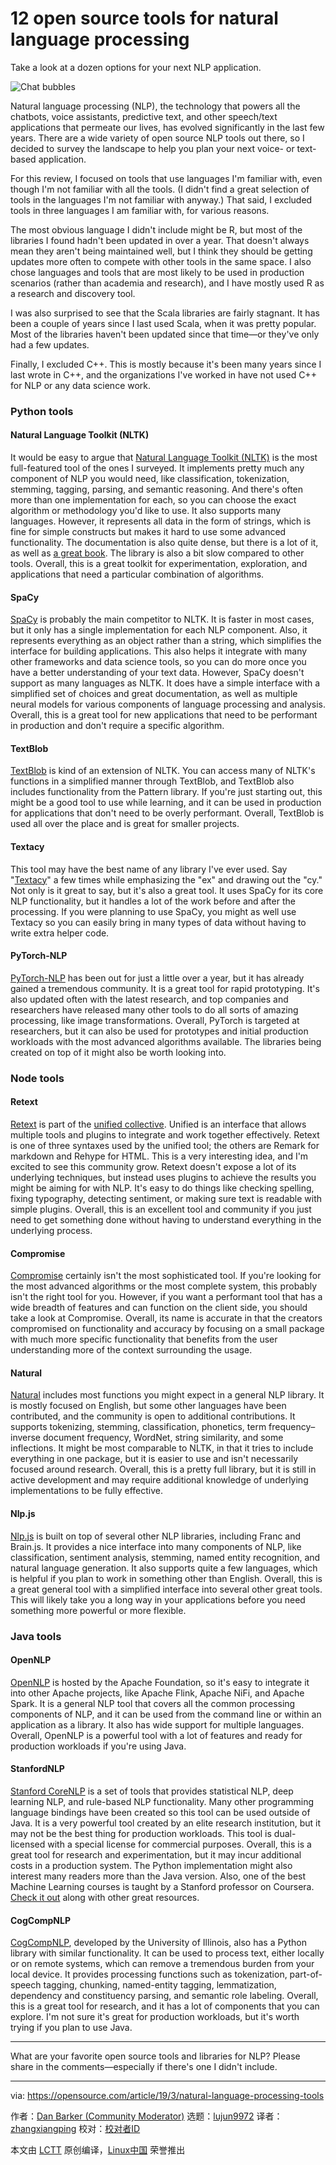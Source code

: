 [#]: collector: (lujun9972)
[#]: translator: (zhangxiangping)
[#]: reviewer: ( )
[#]: publisher: ( )
[#]: url: ( )
[#]: subject: (12 open source tools for natural language processing)
[#]: via: (https://opensource.com/article/19/3/natural-language-processing-tools)
[#]: author: (Dan Barker  https://opensource.com/users/barkerd427)

12 open source tools for natural language processing
======

Take a look at a dozen options for your next NLP application.

![Chat bubbles][1]

Natural language processing (NLP), the technology that powers all the chatbots, voice assistants, predictive text, and other speech/text applications that permeate our lives, has evolved significantly in the last few years. There are a wide variety of open source NLP tools out there, so I decided to survey the landscape to help you plan your next voice- or text-based application.

For this review, I focused on tools that use languages I'm familiar with, even though I'm not familiar with all the tools. (I didn't find a great selection of tools in the languages I'm not familiar with anyway.) That said, I excluded tools in three languages I am familiar with, for various reasons.

The most obvious language I didn't include might be R, but most of the libraries I found hadn't been updated in over a year. That doesn't always mean they aren't being maintained well, but I think they should be getting updates more often to compete with other tools in the same space. I also chose languages and tools that are most likely to be used in production scenarios (rather than academia and research), and I have mostly used R as a research and discovery tool.

I was also surprised to see that the Scala libraries are fairly stagnant. It has been a couple of years since I last used Scala, when it was pretty popular. Most of the libraries haven't been updated since that time—or they've only had a few updates.

Finally, I excluded C++. This is mostly because it's been many years since I last wrote in C++, and the organizations I've worked in have not used C++ for NLP or any data science work.

### Python tools

#### Natural Language Toolkit (NLTK)

It would be easy to argue that [Natural Language Toolkit (NLTK)][2] is the most full-featured tool of the ones I surveyed. It implements pretty much any component of NLP you would need, like classification, tokenization, stemming, tagging, parsing, and semantic reasoning. And there's often more than one implementation for each, so you can choose the exact algorithm or methodology you'd like to use. It also supports many languages. However, it represents all data in the form of strings, which is fine for simple constructs but makes it hard to use some advanced functionality. The documentation is also quite dense, but there is a lot of it, as well as [a great book][3]. The library is also a bit slow compared to other tools. Overall, this is a great toolkit for experimentation, exploration, and applications that need a particular combination of algorithms.

#### SpaCy

[SpaCy][4] is probably the main competitor to NLTK. It is faster in most cases, but it only has a single implementation for each NLP component. Also, it represents everything as an object rather than a string, which simplifies the interface for building applications. This also helps it integrate with many other frameworks and data science tools, so you can do more once you have a better understanding of your text data. However, SpaCy doesn't support as many languages as NLTK. It does have a simple interface with a simplified set of choices and great documentation, as well as multiple neural models for various components of language processing and analysis. Overall, this is a great tool for new applications that need to be performant in production and don't require a specific algorithm.

#### TextBlob

[TextBlob][5] is kind of an extension of NLTK. You can access many of NLTK's functions in a simplified manner through TextBlob, and TextBlob also includes functionality from the Pattern library. If you're just starting out, this might be a good tool to use while learning, and it can be used in production for applications that don't need to be overly performant. Overall, TextBlob is used all over the place and is great for smaller projects.

#### Textacy

This tool may have the best name of any library I've ever used. Say "[Textacy][6]" a few times while emphasizing the "ex" and drawing out the "cy." Not only is it great to say, but it's also a great tool. It uses SpaCy for its core NLP functionality, but it handles a lot of the work before and after the processing. If you were planning to use SpaCy, you might as well use Textacy so you can easily bring in many types of data without having to write extra helper code.

#### PyTorch-NLP

[PyTorch-NLP][7] has been out for just a little over a year, but it has already gained a tremendous community. It is a great tool for rapid prototyping. It's also updated often with the latest research, and top companies and researchers have released many other tools to do all sorts of amazing processing, like image transformations. Overall, PyTorch is targeted at researchers, but it can also be used for prototypes and initial production workloads with the most advanced algorithms available. The libraries being created on top of it might also be worth looking into.

### Node tools

#### Retext

[Retext][8] is part of the [unified collective][9]. Unified is an interface that allows multiple tools and plugins to integrate and work together effectively. Retext is one of three syntaxes used by the unified tool; the others are Remark for markdown and Rehype for HTML. This is a very interesting idea, and I'm excited to see this community grow. Retext doesn't expose a lot of its underlying techniques, but instead uses plugins to achieve the results you might be aiming for with NLP. It's easy to do things like checking spelling, fixing typography, detecting sentiment, or making sure text is readable with simple plugins. Overall, this is an excellent tool and community if you just need to get something done without having to understand everything in the underlying process.

#### Compromise

[Compromise][10] certainly isn't the most sophisticated tool. If you're looking for the most advanced algorithms or the most complete system, this probably isn't the right tool for you. However, if you want a performant tool that has a wide breadth of features and can function on the client side, you should take a look at Compromise. Overall, its name is accurate in that the creators compromised on functionality and accuracy by focusing on a small package with much more specific functionality that benefits from the user understanding more of the context surrounding the usage.

#### Natural

[Natural][11] includes most functions you might expect in a general NLP library. It is mostly focused on English, but some other languages have been contributed, and the community is open to additional contributions. It supports tokenizing, stemming, classification, phonetics, term frequency–inverse document frequency, WordNet, string similarity, and some inflections. It might be most comparable to NLTK, in that it tries to include everything in one package, but it is easier to use and isn't necessarily focused around research. Overall, this is a pretty full library, but it is still in active development and may require additional knowledge of underlying implementations to be fully effective.

#### Nlp.js

[Nlp.js][12] is built on top of several other NLP libraries, including Franc and Brain.js. It provides a nice interface into many components of NLP, like classification, sentiment analysis, stemming, named entity recognition, and natural language generation. It also supports quite a few languages, which is helpful if you plan to work in something other than English. Overall, this is a great general tool with a simplified interface into several other great tools. This will likely take you a long way in your applications before you need something more powerful or more flexible.

### Java tools

#### OpenNLP

[OpenNLP][13] is hosted by the Apache Foundation, so it's easy to integrate it into other Apache projects, like Apache Flink, Apache NiFi, and Apache Spark. It is a general NLP tool that covers all the common processing components of NLP, and it can be used from the command line or within an application as a library. It also has wide support for multiple languages. Overall, OpenNLP is a powerful tool with a lot of features and ready for production workloads if you're using Java.

#### StanfordNLP

[Stanford CoreNLP][14] is a set of tools that provides statistical NLP, deep learning NLP, and rule-based NLP functionality. Many other programming language bindings have been created so this tool can be used outside of Java. It is a very powerful tool created by an elite research institution, but it may not be the best thing for production workloads. This tool is dual-licensed with a special license for commercial purposes. Overall, this is a great tool for research and experimentation, but it may incur additional costs in a production system. The Python implementation might also interest many readers more than the Java version. Also, one of the best Machine Learning courses is taught by a Stanford professor on Coursera. [Check it out][15] along with other great resources.

#### CogCompNLP

[CogCompNLP][16], developed by the University of Illinois, also has a Python library with similar functionality. It can be used to process text, either locally or on remote systems, which can remove a tremendous burden from your local device. It provides processing functions such as tokenization, part-of-speech tagging, chunking, named-entity tagging, lemmatization, dependency and constituency parsing, and semantic role labeling. Overall, this is a great tool for research, and it has a lot of components that you can explore. I'm not sure it's great for production workloads, but it's worth trying if you plan to use Java.

* * *

What are your favorite open source tools and libraries for NLP? Please share in the comments—especially if there's one I didn't include.

--------------------------------------------------------------------------------

via: https://opensource.com/article/19/3/natural-language-processing-tools

作者：[Dan Barker (Community Moderator)][a]
选题：[lujun9972][b]
译者：[zhangxiangping](https://github.com/zhangxiangping)
校对：[校对者ID](https://github.com/校对者ID)

本文由 [LCTT](https://github.com/LCTT/TranslateProject) 原创编译，[Linux中国](https://linux.cn/) 荣誉推出

[a]: https://opensource.com/users/barkerd427
[b]: https://github.com/lujun9972
[1]: https://opensource.com/sites/default/files/styles/image-full-size/public/lead-images/talk_chat_communication_team.png?itok=CYfZ_gE7 (Chat bubbles)
[2]: http://www.nltk.org/
[3]: http://www.nltk.org/book_1ed/
[4]: https://spacy.io/
[5]: https://textblob.readthedocs.io/en/dev/
[6]: https://readthedocs.org/projects/textacy/
[7]: https://pytorchnlp.readthedocs.io/en/latest/
[8]: https://www.npmjs.com/package/retext
[9]: https://unified.js.org/
[10]: https://www.npmjs.com/package/compromise
[11]: https://www.npmjs.com/package/natural
[12]: https://www.npmjs.com/package/node-nlp
[13]: https://opennlp.apache.org/
[14]: https://stanfordnlp.github.io/CoreNLP/
[15]: https://opensource.com/article/19/2/learn-data-science-ai
[16]: https://github.com/CogComp/cogcomp-nlp
